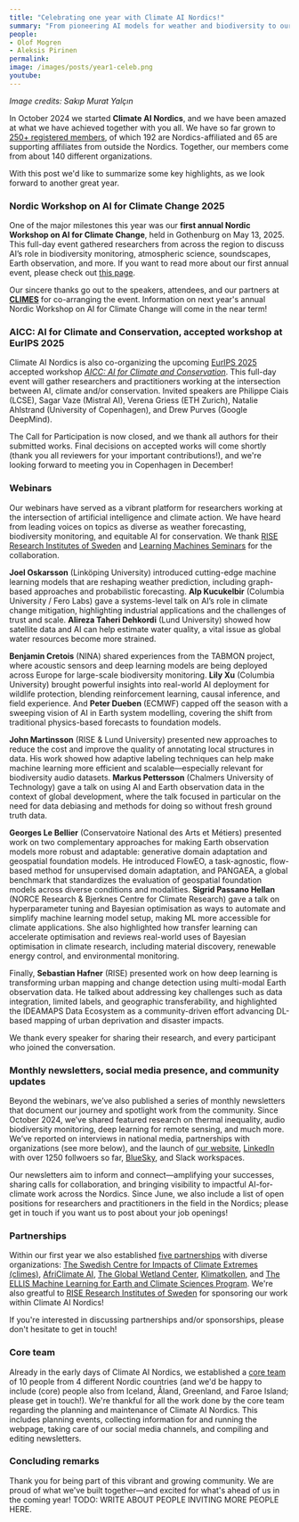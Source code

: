 ```yaml
---
title: "Celebrating one year with Climate AI Nordics!"
summary: "From pioneering AI models for weather and biodiversity to our first Nordic Workshop on AI for Climate Change, the Climate AI Nordics community has grown and thrived throughout its first year of existance. Here's a look back at key events and milestones from the first year."
people: 
- Olof Mogren
- Aleksis Pirinen
permalink:
image: /images/posts/year1-celeb.png
youtube:
---
```

_Image credits: Sakıp Murat Yalçın_

In October 2024 we started **Climate AI Nordics**, and we have been amazed at what we have achieved together with you all. We have so far grown to [250+ registered members](https://climateainordics.com/people/), of which 192 are Nordics-affiliated and 65 are supporting affiliates from outside the Nordics. Together, our members come from about 140 different organizations.

With this post we'd like to summarize some key highlights, as we look forward to another great year.

### Nordic Workshop on AI for Climate Change 2025

One of the major milestones this year was our **first annual Nordic Workshop on AI for Climate Change**, held in Gothenburg on May 13, 2025. This full-day event gathered researchers from across the region to discuss AI’s role in biodiversity monitoring, atmospheric science, soundscapes, Earth observation, and more. If you want to read more about our first annual event, please check out [this page](https://climateainordics.com/news/2025-05-20-nordic-workshop/).

Our sincere thanks go out to the speakers, attendees, and our partners at [**CLIMES**](https://www.climes.se/) for co-arranging the event. Information on next year's annual Nordic Workshop on AI for Climate Change will come in the near term!

### AICC: AI for Climate and Conservation, accepted workshop at EurIPS 2025

Climate AI Nordics is also co-organizing the upcoming [EurIPS 2025](https://eurips.cc/) accepted workshop [_AICC: AI for Climate and Conservation_](https://sites.google.com/g.harvard.edu/aicceurips). This full-day event will gather researchers and practitioners working at the intersection between AI, climate and/or conservation. Invited speakers are Philippe Ciais (LCSE), Sagar Vaze (Mistral AI), Verena Griess (ETH Zurich), Natalie Ahlstrand (University of Copenhagen), and Drew Purves (Google DeepMind).

The Call for Participation is now closed, and we thank all authors for their submitted works. Final decisions on accepted works will come shortly (thank you all reviewers for your important contributions!), and we're looking forward to meeting you in Copenhagen in December!

### Webinars

Our webinars have served as a vibrant platform for researchers working at the intersection of artificial intelligence and climate action. We have heard from leading voices on topics as diverse as weather forecasting, biodiversity monitoring, and equitable AI for conservation. We thank [RISE Research Institutes of Sweden](https://www.ri.se/en) and [Learning Machines Seminars](https://www.ri.se/en/expertise-areas/educations/learning-machines-seminars) for the collaboration.

**Joel Oskarsson** (Linköping University) introduced cutting-edge machine learning models that are reshaping weather prediction, including graph-based approaches and probabilistic forecasting. **Alp Kucukelbir** (Columbia University / Fero Labs) gave a systems-level talk on AI’s role in climate change mitigation, highlighting industrial applications and the challenges of trust and scale. **Alireza Taheri Dehkordi** (Lund University) showed how satellite data and AI can help estimate water quality, a vital issue as global water resources become more strained.

**Benjamin Cretois** (NINA) shared experiences from the TABMON project, where acoustic sensors and deep learning models are being deployed across Europe for large-scale biodiversity monitoring. **Lily Xu** (Columbia University) brought powerful insights into real-world AI deployment for wildlife protection, blending reinforcement learning, causal inference, and field experience. And **Peter Dueben** (ECMWF) capped off the season with a sweeping vision of AI in Earth system modelling, covering the shift from traditional physics-based forecasts to foundation models.

**John Martinsson** (RISE & Lund University) presented new approaches to reduce the cost and improve the quality of annotating local structures in data. His work showed how adaptive labeling techniques can help make machine learning more efficient and scalable—especially relevant for biodiversity audio datasets. **Markus Pettersson** (Chalmers University of Technology) gave a talk on using AI and Earth observation data in the context of global development, where the talk focused in particular on the need for data debiasing and methods for doing so without fresh ground truth data.

**Georges Le Bellier** (Conservatoire National des Arts et Métiers) presented work on two complementary approaches for making Earth observation models more robust and adaptable: generative domain adaptation and geospatial foundation models. He introduced FlowEO, a task-agnostic, flow-based method for unsupervised domain adaptation, and PANGAEA, a global benchmark that standardizes the evaluation of geospatial foundation models across diverse conditions and modalities. **Sigrid Passano Hellan** (NORCE Research & Bjerknes Centre for Climate Research) gave a talk on hyperparameter tuning and Bayesian optimisation as ways to automate and simplify machine learning model setup, making ML more accessible for climate applications. She also highlighted how transfer learning can accelerate optimisation and reviews real-world uses of Bayesian optimisation in climate research, including material discovery, renewable energy control, and environmental monitoring.

Finally, **Sebastian Hafner** (RISE) presented work on how deep learning is transforming urban mapping and change detection using multi-modal Earth observation data. He talked about addressing key challenges such as data integration, limited labels, and geographic transferability, and highlighted the IDEAMAPS Data Ecosystem as a community-driven effort advancing DL-based mapping of urban deprivation and disaster impacts.

We thank every speaker for sharing their research, and every participant who joined the conversation.

### Monthly newsletters, social media presence, and community updates

Beyond the webinars, we’ve also published a series of monthly newsletters that document our journey and spotlight work from the community. Since October 2024, we’ve shared featured research on thermal inequality, audio biodiversity monitoring, deep learning for remote sensing, and much more. We’ve reported on interviews in national media, partnerships with organizations (see more below), and the launch of [our website](https://climateainordics.com/), [LinkedIn](https://www.linkedin.com/company/climate-ai-nordics/) with over 1250 follwoers so far, [BlueSky](https://bsky.app/profile/climateainordics.com), and Slack workspaces.

Our newsletters aim to inform and connect—amplifying your successes, sharing calls for collaboration, and bringing visibility to impactful AI-for-climate work across the Nordics. Since June, we also include a list of open positions for researchers and practitioners in the field in the Nordics; please get in touch if you want us to post about your job openings!

### Partnerships
Within our first year we also established [five partnerships](https://climateainordics.com/partners/) with diverse organizations: [The Swedish Centre for Impacts of Climate Extremes (climes)](https://www.climes.se/), [AfriClimate AI](https://africlimate.ai/), [The Global Wetland Center](https://globalwetlandcenter.ku.dk/), [Klimatkollen](https://klimatkollen.se/en/), and [The ELLIS Machine Learning for Earth and Climate Sciences Program](https://ellis.eu/programs/machine-learning-for-earth-and-climate-sciences). We're also greatful to [RISE Research Institutes of Sweden](https://www.ri.se/en) for sponsoring our work within Climate AI Nordics! 

If you're interested in discussing partnerships and/or sponsorships, please don't hesitate to get in touch!

### Core team
Already in the early days of Climate AI Nordics, we established a [core team](https://climateainordics.com/about/) of 10 people from 4 different Nordic countries (and we'd be happy to include (core) people also from Iceland, Åland, Greenland, and Faroe Island; please get in touch!). We're thankful for all the work done by the core team regarding the planning and maintenance of Climate AI Nordics. This includes planning events, collecting information for and running the webpage, taking care of our social media channels, and compiling and editing newsletters.

### Concluding remarks
Thank you for being part of this vibrant and growing community. We are proud of what we've built together—and excited for what's ahead of us in the coming year!
TODO: WRITE ABOUT PEOPLE INVITING MORE PEOPLE HERE.
